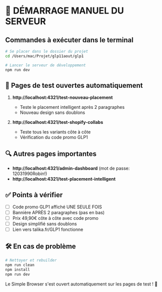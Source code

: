 # 🚀 DÉMARRAGE MANUEL DU SERVEUR

## Commandes à exécuter dans le terminal

```bash
# Se placer dans le dossier du projet
cd /Users/mac/Projet/glp11aout/glp1

# Lancer le serveur de développement
npm run dev
```

## 📱 Pages de test ouvertes automatiquement

1. **http://localhost:4321/test-nouveau-placement**
   - Teste le placement intelligent après 2 paragraphes
   - Nouveau design sans doublons

2. **http://localhost:4321/test-shopify-collabs**
   - Teste tous les variants côte à côte
   - Vérification du code promo GLP1

## 🔍 Autres pages importantes

- **http://localhost:4321/admin-dashboard** (mot de passe: 12031990Robin!)
- **http://localhost:4321/test-placement-intelligent**

## ✅ Points à vérifier

- [ ] Code promo GLP1 affiché UNE SEULE FOIS
- [ ] Bannière APRÈS 2 paragraphes (pas en bas)
- [ ] Prix 49,90€ côte à côte avec code promo
- [ ] Design simplifié sans doublons
- [ ] Lien vers talika.fr/GLP1 fonctionne

## 🛠️ En cas de problème

```bash
# Nettoyer et rebuilder
npm run clean
npm install
npm run dev
```

Le Simple Browser s'est ouvert automatiquement sur les pages de test ! 🎯

